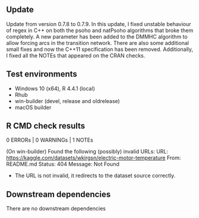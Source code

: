 ## Update
Update from version 0.7.8 to 0.7.9.  In this update, I fixed unstable behaviour of regex in C++ on both the psoho and natPsoho algorithms that broke them completely. A new parameter has been added to the DMMHC algorithm to allow forcing arcs in the transition network. There are also some additional small fixes and now the C++11 specification has been removed. Additionally, I fixed all the NOTEs that appeared on the CRAN checks.

## Test environments
* Windows 10 (x64), R 4.4.1 (local)
* Rhub
* win-builder (devel, release and oldrelease)
* macOS builder

## R CMD check results
0 ERRORs | 0 WARNINGs | 1 NOTEs

(On win-builder)
Found the following (possibly) invalid URLs:
  URL: https://kaggle.com/datasets/wkirgsn/electric-motor-temperature
    From: README.md
    Status: 404
    Message: Not Found
  
* The URL is not invalid, it redirects to the dataset source correctly.

## Downstream dependencies
There are no downstream dependencies
